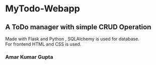 # MyTodo-Webapp

## A ToDo manager with simple CRUD Operation </br>
Made with Flask and Python , SQLAlchemy is used for database. </br>
For frontend HTML and CSS is used. </br>

### Amar Kumar Gupta

